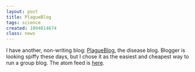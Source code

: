 ```yaml
---
layout: post
title: PlagueBlog
tags: science
created: 1094014674
class: news
---
```

 I have another, non-writing blog: [PlagueBlog](http://plagueblog.blogspot.com/), the disease blog. Blogger is looking spiffy these days, but I chose it as the easiest and cheapest way to run a group blog.  The atom feed is [here](http://plagueblog.blogspot.com/atom.xml). 
